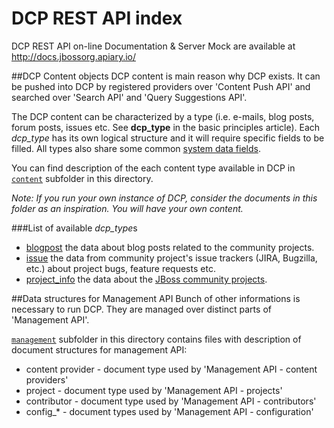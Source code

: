 DCP REST API index
==================

DCP REST API on-line Documentation & Server Mock are available at <http://docs.jbossorg.apiary.io/>

##DCP Content objects
DCP content is main reason why DCP exists. It can be pushed into DCP by registered providers over 'Content Push API' and searched over 'Search API' and 'Query Suggestions API'.

The DCP content can be characterized by a type (i.e. e-mails, blog posts, forum posts, issues etc. See **dcp_type** in the basic principles article). 
Each *dcp_type* has its own logical structure and it will require specific fields to be filled. All types also share some common [system data fields](https://github.com/jbossorg/dcp-api/blob/master/documentation/rest-api/content/dcp_content_object.md).

You can find description of the each content type available in DCP in [`content`](https://github.com/jbossorg/dcp-api/blob/master/documentation/rest-api/content/) subfolder in this directory.

*Note: If you run your own instance of DCP, consider the documents in this folder as an inspiration. You will have your own content.*

###List of available *dcp_type*s

+ [blogpost](https://github.com/jbossorg/dcp-api/blob/master/documentation/rest-api/content/blogpost.md) the data about blog posts related to the community projects.
+ [issue](https://github.com/jbossorg/dcp-api/blob/master/documentation/rest-api/content/issue.md) the data from community project's issue trackers (JIRA, Bugzilla, etc.) about project bugs, feature requests etc.
+ [project_info](https://github.com/jbossorg/dcp-api/blob/master/documentation/rest-api/content/project_info.md) the data about the [JBoss community projects](https://www.jboss.org/projects.html). 

##Data structures for Management API
Bunch of other informations is necessary to run DCP. They are managed over distinct parts of 'Management API'.
 
[`management`](https://github.com/jbossorg/dcp-api/blob/master/documentation/rest-api/management/) subfolder in this directory contains files with description of document structures for management API:

+ content provider - document type used by 'Management API - content providers'
+ project - document type used by 'Management API - projects'
+ contributor - document type used by 'Management API - contributors'
+ config_*  - document types used by 'Management API - configuration'

